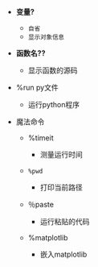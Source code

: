 + **变量?**

  + `自省`
  + `显示对象信息`

+ **函数名??**

  + 显示函数的源码

+ %run py文件

  + 运行python程序

+ 魔法命令

  + %timeit

    + 测量运行时间

  + `%pwd`

    + 打印当前路径

  + ％paste

    + 运行粘贴的代码

  + %matplotlib

    + 嵌入matplotlib

    